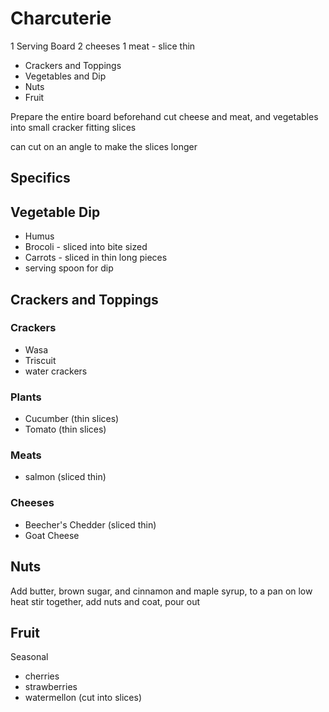 # Charcuterie

1 Serving Board
2 cheeses
1 meat - slice thin

- Crackers and Toppings
- Vegetables and Dip
- Nuts
- Fruit

Prepare the entire board beforehand
cut cheese and meat, and vegetables into small cracker fitting slices

can cut on an angle to make the slices longer

## Specifics

## Vegetable  Dip

- Humus
- Brocoli - sliced into bite sized 
- Carrots - sliced in thin long pieces
- serving spoon for dip


## Crackers and Toppings

### Crackers

- Wasa
- Triscuit
- water crackers

### Plants

- Cucumber (thin slices)
- Tomato (thin slices)

### Meats

- salmon (sliced thin)

### Cheeses

- Beecher's Chedder (sliced thin)
- Goat Cheese

## Nuts

Add butter, brown sugar, and cinnamon and maple syrup, to a pan on low heat stir together, add nuts and coat, pour out

## Fruit

Seasonal

- cherries
- strawberries
- watermellon (cut into slices)